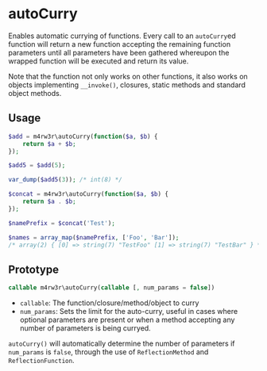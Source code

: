autoCurry
=========

Enables automatic currying of functions. Every call to an ``autoCurry``ed function
will return a new function accepting the remaining function parameters until all
parameters have been gathered whereupon the wrapped function will be executed
and return its value.

Note that the function not only works on other functions, it also works on
objects implementing ``__invoke()``, closures, static methods and standard
object methods.


Usage
-----

```php
$add = m4rw3r\autoCurry(function($a, $b) {
	return $a + $b;
});

$add5 = $add(5);

var_dump($add5(3)); /* int(8) */

$concat = m4rw3r\autoCurry(function($a, $b) {
	return $a . $b;
});

$namePrefix = $concat('Test');

$names = array_map($namePrefix, ['Foo', 'Bar']);
/* array(2) { [0] => string(7) "TestFoo" [1] => string(7) "TestBar" } */
```

Prototype
---------

```php
callable m4rw3r\autoCurry(callable [, num_params = false])
```

* ``callable``: The function/closure/method/object to curry
* ``num_params``: Sets the limit for the auto-curry, useful in cases where
  optional parameters are present or when a method accepting any number of
  parameters is being curryed.

``autoCurry()`` will automatically determine the number of parameters if
``num_params`` is ``false``, through the use of ``ReflectionMethod`` and
``ReflectionFunction``.
